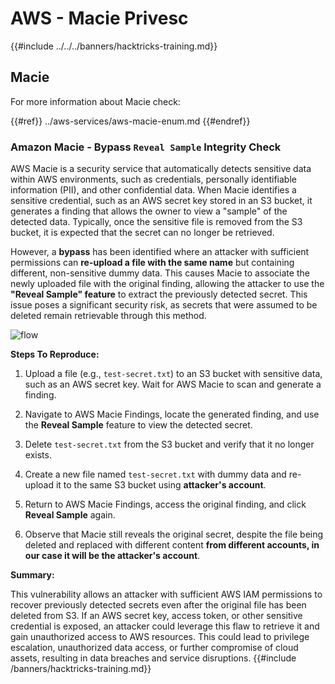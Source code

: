 # AWS - Macie Privesc

{{#include ../../../banners/hacktricks-training.md}}

## Macie

For more information about Macie check:

{{#ref}}
../aws-services/aws-macie-enum.md
{{#endref}}

### Amazon Macie - Bypass `Reveal Sample` Integrity Check

AWS Macie is a security service that automatically detects sensitive data within AWS environments, such as credentials, personally identifiable information (PII), and other confidential data. When Macie identifies a sensitive credential, such as an AWS secret key stored in an S3 bucket, it generates a finding that allows the owner to view a "sample" of the detected data. Typically, once the sensitive file is removed from the S3 bucket, it is expected that the secret can no longer be retrieved.

However, a **bypass** has been identified where an attacker with sufficient permissions can **re-upload a file with the same name** but containing different, non-sensitive dummy data. This causes Macie to associate the newly uploaded file with the original finding, allowing the attacker to use the **"Reveal Sample" feature** to extract the previously detected secret. This issue poses a significant security risk, as secrets that were assumed to be deleted remain retrievable through this method.

![flow](https://github.com/user-attachments/assets/7b83f2d3-1690-41f1-98cc-05ccd0154a66)

**Steps To Reproduce:**

1. Upload a file (e.g., `test-secret.txt`) to an S3 bucket with sensitive data, such as an AWS secret key. Wait for AWS Macie to scan and generate a finding.  

2. Navigate to AWS Macie Findings, locate the generated finding, and use the **Reveal Sample** feature to view the detected secret.  

3. Delete `test-secret.txt` from the S3 bucket and verify that it no longer exists.  

4. Create a new file named `test-secret.txt` with dummy data and re-upload it to the same S3 bucket using **attacker's account**.  

5. Return to AWS Macie Findings, access the original finding, and click **Reveal Sample** again.  

6. Observe that Macie still reveals the original secret, despite the file being deleted and replaced with different content **from different accounts, in our case it will be the attacker's account**.

**Summary:**

This vulnerability allows an attacker with sufficient AWS IAM permissions to recover previously detected secrets even after the original file has been deleted from S3. If an AWS secret key, access token, or other sensitive credential is exposed, an attacker could leverage this flaw to retrieve it and gain unauthorized access to AWS resources. This could lead to privilege escalation, unauthorized data access, or further compromise of cloud assets, resulting in data breaches and service disruptions.
{{#include /banners/hacktricks-training.md}}
